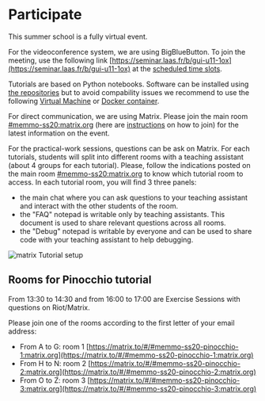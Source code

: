 # Participate

This summer school is a fully virtual event.

For the videoconference system, we are using BigBlueButton. To join the meeting, use the following link [https://seminar.laas.fr/b/gui-u11-1ox](https://seminar.laas.fr/b/gui-u11-1ox) at the [scheduled time slots](/summer-school/schedule).

Tutorials are based on Python notebooks. Software can be installed using [the repositories](/summer-school/repositories) but to avoid compability issues we recommend to use the following [Virtual Machine](/summer-school/virtual_machine) or [Docker container](/summer-school/docker).

For direct communication, we are using Matrix. Please join the main room [#memmo-ss20:matrix.org](https://matrix.to/#/#memmo-ss20:matrix.org) (here are [instructions](/summer-school/matrix) on how to join) for the latest information on the event.

For the practical-work sessions, questions can be ask on Matrix. For each tutorials, students will split into different rooms with a teaching assistant (about 4 groups for each tutorial). Please, follow the indications posted on the main room [#memmo-ss20:matrix.org](https://matrix.to/#/#memmo-ss20:matrix.org) to know which tutorial room to access. In each tutorial room, you will find 3 three panels:
- the main chat where you can ask questions to your teaching assistant and interact with the other students of the room.
- the "FAQ" notepad is writable only by teaching assistants. This document is used to share relevant questions across all rooms.
- the "Debug" notepad is writable by everyone and can be used to share code with your teaching assistant to help debugging.

![matrix Tutorial setup](/summer-school/riot_tutorial_setup.png)

## Rooms for Pinocchio tutorial

From 13:30 to 14:30 and from 16:00 to 17:00 are Exercise Sessions with questions on Riot/Matrix.

Please join one of the rooms according to the first letter of your email address:
- From A to G: room 1 [https://matrix.to/#/#memmo-ss20-pinocchio-1:matrix.org](https://matrix.to/#/#memmo-ss20-pinocchio-1:matrix.org)
- From H to N: room 2 [https://matrix.to/#/#memmo-ss20-pinocchio-2:matrix.org](https://matrix.to/#/#memmo-ss20-pinocchio-2:matrix.org)
- From O to Z: room 3 [https://matrix.to/#/#memmo-ss20-pinocchio-3:matrix.org](https://matrix.to/#/#memmo-ss20-pinocchio-3:matrix.org)
